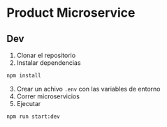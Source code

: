 # Product Microservice  
## Dev  
1. Clonar el repositorio  
2. Instalar dependencias  
```bash
npm install
```
3. Crear un achivo `.env` con las variables de entorno 
4. Correr microservicios 
5. Ejecutar  
```bash
npm run start:dev
```
